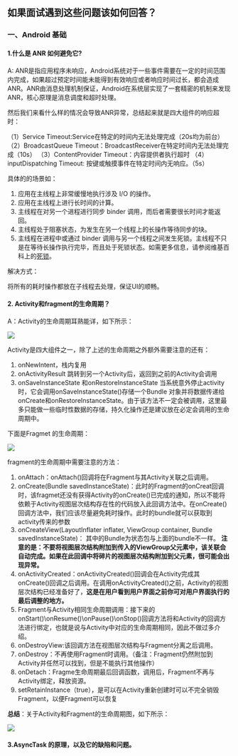 ##  如果面试遇到这些问题该如何回答？

### 一、Android 基础

#### 1.什么是 ANR 如何避免它?

A: ANR是指应用程序未响应，Android系统对于一些事件需要在一定的时间范围内完成，如果超过预定时间能未能得到有效响应或者响应时间过长，都会造成ANR。ANR由消息处理机制保证，Android在系统层实现了一套精密的机制来发现ANR，核心原理是消息调度和超时处理。

然后我们来看什么样的情况会导致ANR异常，总结起来就是四大组件的响应超时：

（1）Service Timeout:Service在特定的时间内无法处理完成（20s均为前台）
（2）BroadcastQueue Timeout：BroadcastReceiver在特定时间内无法处理完成（10s）
（3）ContentProvider Timeout：内容提供者执行超时
（4）inputDispatching Timeout: 按键或触摸事件在特定时间内无响应。（5s）

具体的的场景如：

1. 应用在主线程上非常缓慢地执行涉及 I/O 的操作。
2. 应用在主线程上进行长时间的计算。
3. 主线程在对另一个进程进行同步 binder 调用，而后者需要很长时间才能返回。
4. 主线程处于阻塞状态，为发生在另一个线程上的长操作等待同步的块。
5. 主线程在进程中或通过 binder 调用与另一个线程之间发生死锁。主线程不只是在等待长操作执行完毕，而且处于死锁状态。如需更多信息，请参阅维基百科上的[死锁](https://en.wikipedia.org/wiki/Deadlock)。

解决方式：

将所有的耗时操作都放在子线程去处理，保证UI的顺畅。

#### 2. Activity和fragment的生命周期？

A：Activity的生命周期耳熟能详，如下所示：

![](https://upload-images.jianshu.io/upload_images/2244681-1532340d63d59dc6.png)

Activity是四大组件之一，除了上述的生命周期之外额外需要注意的还有：

1. onNewIntent，栈内复用
2. onActivityResult 跳转到另一个Activity后，返回到之前的Activity会调用
3. onSaveInstanceState 和onRestoreInstanceState 当系统意外停止activity时，它会调用onSaveInstanceState()存储一个Bundle 对象并将数据传递给onCreate和onRestoreInstanceState。由于该方法不一定会被调用，这里最多只能做一些临时性数据的存储，持久化操作还是建议放在必定会调用的生命周期中。

下面是Fragmet 的生命周期：

![](https://upload-images.jianshu.io/upload_images/2244681-3685a0866eb07d3a.png)

fragment的生命周期中需要注意的方法：

1. onAttach：onAttach()回调将在Fragment与其Activity关联之后调用。
2. onCreate(Bundle savedInstanceState)：此时的Fragment的onCreat回调时，该fragmet还没有获得Activity的onCreate()已完成的通知，所以不能将依赖于Activity视图层次结构存在性的代码放入此回调方法中。在onCreate()回调方法中，我们应该尽量避免耗时操作。此时的bundle就可以获取到activity传来的参数
3. onCreateView(LayoutInflater inflater, ViewGroup container,
    Bundle savedInstanceState)： 其中的Bundle为状态包与上面的bundle不一样。
    **注意的是：不要将视图层次结构附加到传入的ViewGroup父元素中，该关联会自动完成。如果在此回调中将碎片的视图层次结构附加到父元素，很可能会出现异常。**
4. onActivityCreated：onActivityCreated()回调会在Activity完成其onCreate()回调之后调用。在调用onActivityCreated()之前，Activity的视图层次结构已经准备好了，**这是在用户看到用户界面之前你可对用户界面执行的最后调整的地方。**
5. Fragment与Activity相同生命周期调用：接下来的onStart()\onResume()\onPause()\onStop()回调方法将和Activity的回调方法进行绑定，也就是说与Activity中对应的生命周期相同，因此不做过多介绍。
6. onDestroyView:该回调方法在视图层次结构与Fragment分离之后调用。
7. onDestroy：不再使用Fragment时调用。（备注：Fragment仍然附加到Activity并任然可以找到，但是不能执行其他操作）
8. onDetach：Fragme生命周期最后回调函数，调用后，Fragment不再与Activity绑定，释放资源。
9. setRetainInstance（true），是可以在Activity重新创建时可以不完全销毁Fragment，以便Fragment可以恢复

**总结**：关于Activity和Fragment的生命周期图，如下所示：

![](https://imgs.piasy.com/2018-03-23-2017010890963complete_android_fragment_lifecycle.png)

#### 3.AsyncTask 的原理，以及它的缺陷和问题。

